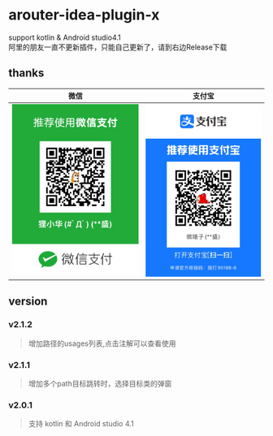 # arouter-idea-plugin-x
support kotlin &amp; Android studio4.1  
阿里的朋友一直不更新插件，只能自己更新了，请到右边Release下载

## thanks   
|微信|支付宝|
|----|----|
|![wechat](https://github.com/huage2580/arouter-idea-plugin-x/blob/master/wechat.png)|![wechat](https://github.com/huage2580/arouter-idea-plugin-x/blob/master/alipay.png)|

## version  
### v2.1.2
>增加路径的usages列表,点击注解可以查看使用
### v2.1.1 
>增加多个path目标跳转时，选择目标类的弹窗
### v2.0.1
>支持 kotlin 和 Android studio 4.1